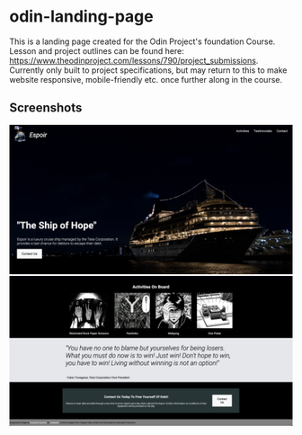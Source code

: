 # odin-landing-page

This is a landing page created for the Odin Project's foundation Course. Lesson and project outlines can be found here: https://www.theodinproject.com/lessons/790/project_submissions.
Currently only built to project specifications, but may return to this to make website responsive, mobile-friendly etc. once further along in the course.

## Screenshots

![Page Top](/images/project-screenshots/page-top.png)
![Page Bottom](/images/project-screenshots/page-bottom.png)